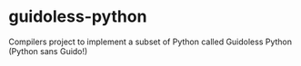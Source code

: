 guidoless-python
================

Compilers project to implement a subset of Python called Guidoless Python (Python sans Guido!)